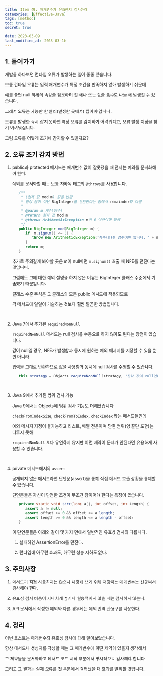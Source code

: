 ```yaml
---
title: Item 49. 매개변수가 유효한지 검사하라
categories: [Effective-Java]
tags: [method]
toc: true
secret: true

date: 2023-03-09
last_modified_at: 2023-03-10
---
```


## 1. 들어가기

개발을 하다보면 런타임 오류가 발생하는 일이 종종 있습니다.

보통 런타임 오류는 입력 매개변수가 특정 조건을 만족하지 않아 발생하기 쉬운데

예를 들면 null 객체의 속성을 참조하려 할 때나 또는 값을 음수로 나눌 때 발생할 수 있습니다.

그래서 오류는 가능한 한 빨리(발생한 곳에서) 잡아야 합니다.

오류를 발생한 즉시 잡지 못하면 해당 오류를 감지하기 어려워지고, 오류 발생 지점을 찾기 어려워집니다.

그럼 오류를 어떻게 조기에 감지할 수 있을까요?

## 2. 오류 조기 감지 방법

1. public과 protected 메서드는 매개변수 값이 잘못됐을 때 던지는 예외를 문서화해야 한다.

   예외를 문서화할 때는 보통 자바독 태그의 `@throws`를 사용합니다.

   ```java
      /**
       * (현재 값 mod m) 값을 반환
       * 항상 음이 아닌 BigInteger를 반환한다는 점에서 remainder와 다름
       *
       * @param m 계수(양수)
       * @return 현재 값 mod m
       * @throws ArithmeticException m이 0 이하이면 발생
       */
      public BigInteger mod(BigInteger m) {
         if (m.signum() <= 0) {
            throw new ArithmeticException("계수(m)는 양수여야 합니다. " + m);
         }
         return m;
      }
   ```

   추가로 주의깊게 봐야할 곳은 m이 null이면 `m.signum()` 호출 때 NPE를 던진다는 것입니다.

   그럼에도 그에 대한 예외 설명을 하지 않은 이유는 BigInteger 클래스 수준에서 기술했기 때문입니다.

   클래스 수준 주석은 그 클래스의 모든 public 메서드에 적용되므로

   각 메서드에 일일이 기술하는 것보다 훨씬 깔끔한 방법입니다.

   <br>

2. Java 7에서 추가된 `requiredNonNull`

   `requiredNonNull` 메서드는 null 검사를 수동으로 하지 않아도 된다는 장점이 있습니다.

   값이 null일 경우, NPE가 발생함과 동시에 원하는 예외 메시지를 지정할 수 있을 뿐만 아니라

   입력을 그대로 반환하므로 값을 사용함과 동시에 null 검사를 수행할 수 있습니다.

   ```java
      this.strategy = Objects.requireNonNull(strategy, "전략 값이 null입니다.");
   ```

   <br>

3. Java 9에서 추가된 범위 검사 기능

   Java 9에서는 Objects에 범위 검사 기능도 더해졌습니다.

   `checkFromIndexSize`, `checkFromToIndex`, `checkIndex` 라는 메서드들인데
   
   예외 메시지 지정이 불가능하고 리스트, 배열 전용이며 닫힌 범위(양 끝단 포함)는 다루지 못해
   
   `requiredNonNull` 보다 유연하지 않지만 이런 제약이 문제가 안된다면 유용하게 사용할 수 있습니다.

   <br>

4. private 메서드에서의 `assert`

   공개되지 않은 메서드라면 단언문(assert)을 통해 직접 메서드 호출 상황을 통제할 수 있습니다.

   단언문들은 자신이 단언한 조건이 무조건 참이어야 한다는 특징이 있습니다.

   ```java
      private static void sort(long a[], int offset, int length) {
         assert a != null;
         assert offset >= 0 && offset <= a.length;
         assert length >= 0 && length <= a.length - offset;
      }
   ```

   이 단언문들은 아래와 같이 몇 가지 면에서 일반적인 유효성 검사와 다릅니다.

   1. 실패하면 AssertionError를 던진다.

   2. 런타임에 아무런 효과도, 아무런 성능 저하도 없다.

## 3. 주의사항

1. 메서드가 직접 사용하지는 않으나 나중에 쓰기 위해 저장하는 매개변수는 신경써서 검사해야 한다.

2. 유효성 검사 비용이 지나치게 높거나 실용적이지 않을 때는 검사하지 않는다.

3. API 문서에서 작성한 예외와 다른 경우에는 예외 번역 관용구를 사용한다.

## 4. 정리

이번 포스트는 매개변수의 유효성 검사에 대해 알아보았습니다.

항상 메서드나 생성자를 작성할 때는 그 매개변수에 어떤 제약이 있을지 생각해서

그 제약들을 문서화하고 메서드 코드 시작 부분에서 명시적으로 검사해야 합니다.

그리고 그 결과는 실제 오류를 첫 부분에서 걸러냈을 때 효과를 발휘할 것입니다.